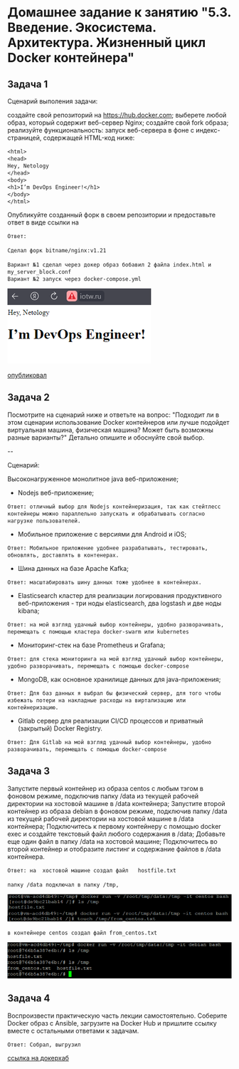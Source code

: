 
# Домашнее задание к занятию "5.3. Введение. Экосистема. Архитектура. Жизненный цикл Docker контейнера"

## Задача 1
Сценарий выполения задачи:

создайте свой репозиторий на https://hub.docker.com;
выберете любой образ, который содержит веб-сервер Nginx;
создайте свой fork образа;
реализуйте функциональность: запуск веб-сервера в фоне с индекс-страницей, содержащей HTML-код ниже:
```
<html>
<head>
Hey, Netology
</head>
<body>
<h1>I’m DevOps Engineer!</h1>
</body>
</html>
```

Опубликуйте созданный форк в своем репозитории и предоставьте ответ в виде ссылки на 

```
Ответ:

Сделал форк bitname/nginx:v1.21

Вариант №1 сделал через докер образ бобавил 2 файла index.html и my_server_block.conf
Вариант №2 запуск через docker-compose.yml

```
![nginx5-3-1.png](https://github.com/antonh2o/devops-netology/blob/main/5.3-Docker/nginx5-3-1.png)

[опубликовал](https://hub.docker.com/r/antonh2o/nginx-netology)

## Задача 2
Посмотрите на сценарий ниже и ответьте на вопрос: "Подходит ли в этом сценарии использование Docker контейнеров или лучше подойдет виртуальная машина, физическая машина? Может быть возможны разные варианты?"
Детально опишите и обоснуйте свой выбор.

--

Сценарий:

Высоконагруженное монолитное java веб-приложение;
 - Nodejs веб-приложение;
```
Ответ: отличный выбор для Nodejs контейнеризация, так как стейтлесс контейнеры можно параллельно запускать и обрабатывать согласно нагрузке пользователей.
```
 - Мобильное приложение c версиями для Android и iOS;
```
Ответ: Мобильное приложение удобнее разрабатывать, тестировать, обновлять, доставлять в контенерах.
```

 - Шина данных на базе Apache Kafka;
```
Ответ: масштабировать шину данных тоже удобнее в контейнерах.
```

 - Elasticsearch кластер для реализации логирования продуктивного веб-приложения - три ноды elasticsearch, два logstash и две ноды kibana;
```
Ответ: на мой взгляд удачный выбор контейнеры, удобно разворачивать, перемещать с помощью кластера docker-swarm или kubernetes
```

 - Мониторинг-стек на базе Prometheus и Grafana;
```
Ответ: для стека мониторинга на мой взгляд удачный выбор контейнеры, удобно разворачивать, перемещать с помощью docker-compose
```

 - MongoDB, как основное хранилище данных для java-приложения;
```
Ответ: Для баз данных я выбрал бы физический сервер, для того чтобы избежать потери на накладные расходы на виртализацию или контейнеризацию.
```

 - Gitlab сервер для реализации CI/CD процессов и приватный (закрытый) Docker Registry.
```
Ответ: Для Gitlab на мой взгляд удачный выбор контейнеры, удобно разворачивать, перемещать с помощью docker-compose
```


## Задача 3

Запустите первый контейнер из образа centos c любым тэгом в фоновом режиме, подключив папку /data из текущей рабочей директории на хостовой машине в /data контейнера;
Запустите второй контейнер из образа debian в фоновом режиме, подключив папку /data из текущей рабочей директории на хостовой машине в /data контейнера;
Подключитесь к первому контейнеру с помощью docker exec и создайте текстовый файл любого содержания в /data;
Добавьте еще один файл в папку /data на хостовой машине;
Подключитесь во второй контейнер и отобразите листинг и содержание файлов в /data контейнера.

```
Ответ: на  хостовой машине создал файл   hostfile.txt

папку /data подключал в папку /tmp,
```
![5-3-3from_centos.png](https://github.com/antonh2o/devops-netology/blob/main/5.3-Docker/5-3-3from_centos.png)
```
в контейнере centos создал файл from_centos.txt
```

![5-3-3from_debian.png](https://github.com/antonh2o/devops-netology/blob/main/5.3-Docker/5-3-3from_debian.png)

## Задача 4
Воспроизвести практическую часть лекции самостоятельно.
Соберите Docker образ с Ansible, загрузите на Docker Hub и пришлите ссылку вместе с остальными ответами к задачам.

```
Ответ: Собрал, выгрузил
```
[ссылка на докерхаб](https://hub.docker.com/r/antonh2o/ansible-netology)
